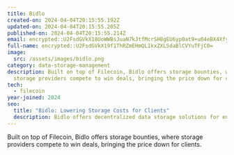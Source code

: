 ```yaml
---
title: Bidlo
created-on: 2024-04-04T20:15:55.192Z
updated-on: 2024-04-04T20:15:55.205Z
published-on: 2024-04-04T20:15:55.214Z
email: encrypted::U2FsdGVkX18UoWWBsJuaN7kJtfMcrSH8gEU6yp0at9+u04eBX4Xfy2H2CkPEHU6y
full-name: encrypted::U2FsdGVkX19f1ThRZmEHmQL1kxZXLSdaBlCVYuTFjC0=
image:
  src: /assets/images/bidlo.png
category: data-storage-management
description: Built on top of Filecoin, Bidlo offers storage bounties, where
  storage providers compete to win deals, bringing the price down for clients.
tech:
  - filecoin
year-joined: 2024
seo:
  title: "Bidlo: Lowering Storage Costs for Clients"
  description: Bidlo offers decentralized data storage solutions for enterprises.
---
```


Built on top of Filecoin, Bidlo offers storage bounties, where storage providers compete to win deals, bringing the price down for clients.

